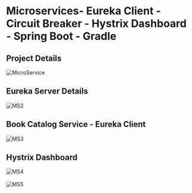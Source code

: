 # Microservices- Eureka Client - Circuit Breaker - Hystrix Dashboard - Spring Boot - Gradle

## Project Details
![MicroService](https://user-images.githubusercontent.com/37022051/95685414-5e815680-0c00-11eb-8394-5231b1148ddd.png)

## Eureka Server Details

![MS2](https://user-images.githubusercontent.com/37022051/95685446-a0120180-0c00-11eb-85c5-8d9f9b455a1b.png)

## Book Catalog Service - Eureka Client

![MS3](https://user-images.githubusercontent.com/37022051/95685473-c768ce80-0c00-11eb-84f2-54c8324ce6a4.png)

## Hystrix Dashboard

![MS4](https://user-images.githubusercontent.com/37022051/95685499-f0895f00-0c00-11eb-9216-ca942416a321.png)
<br/>
<br/>
![MS5](https://user-images.githubusercontent.com/37022051/95685513-0008a800-0c01-11eb-91cb-02acfd744387.png)
